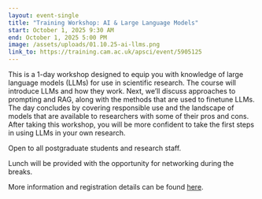 ```yaml
---
layout: event-single
title: "Training Workshop: AI & Large Language Models"
start: October 1, 2025 9:30 AM
end: October 1, 2025 5:00 PM
image: /assets/uploads/01.10.25-ai-llms.png
link_to: https://training.cam.ac.uk/apsci/event/5905125
---
```

This is a 1-day workshop designed to equip you with knowledge of large language models (LLMs) for use in scientific research. The course will introduce LLMs and how they work. Next, we’ll discuss approaches to prompting and RAG, along with the methods that are used to finetune LLMs. The day concludes by covering responsible use and the landscape of models that are available to researchers with some of their pros and cons. After taking this workshop, you will be more confident to take the first steps in using LLMs in your own research.

Open to all postgraduate students and research staff.

Lunch will be provided with the opportunity for networking during the breaks.

More information and registration details can be found [here](https://training.cam.ac.uk/apsci/event/5905125).